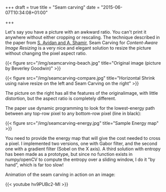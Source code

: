 +++
draft = true
title = "Seam carving"
date = "2015-06-07T10:34:08+01:00"

+++

Let's say you have a picture with an awkward ratio. You can't print it anywhere without either cropping or rescaling. The technique
described in the paper from [S. Avidan and A. Shamir](http://www.faculty.idc.ac.il/arik/SCWeb/imret/imret.pdf), Seam Carving for 
*Content-Aware Image Resizing* is a very nice and elegant solution to resize the picture without changing the pixel aspect ratio.

{{< figure src="/img/seamcarving-beach.jpg" title="Original image (picture by Beverley Goodwin)" >}}

{{< figure src="/img/seamcarving-compare.jpg" title="Horizontal Shrink using naive resize on the left and Seam Carving on the right" >}}

The picture on the right has all the features of the originalimage, with little distortion, but the aspect ratio is completely different.

The paper use dynamic programming to look for the lowest-energy path between any top-row pixel to any bottom-row pixel (line in black):

{{< figure src="/img/seamcarving-energy.jpg" title="Sample Energy map" >}}

You need to provide the energy map that will give the cost needed to cross a pixel. I implemented two versions, one with Gabor filter, and the second one with a gradient filter (Sobel on the X axis). A third solution with entropy has been made as a prototype, but since no function exists in numpy/openCV to compute the entropy over a sliding window, I do it "by hand", which is far too slow!

Animation of the seam carving in action on an image:

{{< youtube hv9PUBc2-MI >}}
